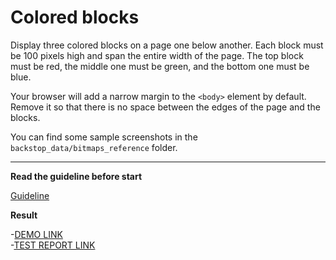 # Colored blocks

Display three colored blocks on a page one below another. Each block 
must be 100 pixels high and span the entire width of the page.
The top block must be red, the middle one must be green, and the bottom one
must be blue.

Your browser will add a narrow margin to the `<body>` element by default. Remove 
it so that there is no space between the edges of the page and the blocks.

You can find some sample screenshots in the `backstop_data/bitmaps_reference` folder.

---
**Read the guideline before start**

[Guideline](https://mate-academy.github.io/layout_task-guideline/)

**Result**

-[DEMO LINK](https://github.com/h2ash/layout_colored-blocks/tree/fs_may19_artem/) <br>
-[TEST REPORT LINK](https:h2ash.github.io/layout_colored-blocks/report/html_report/) 
